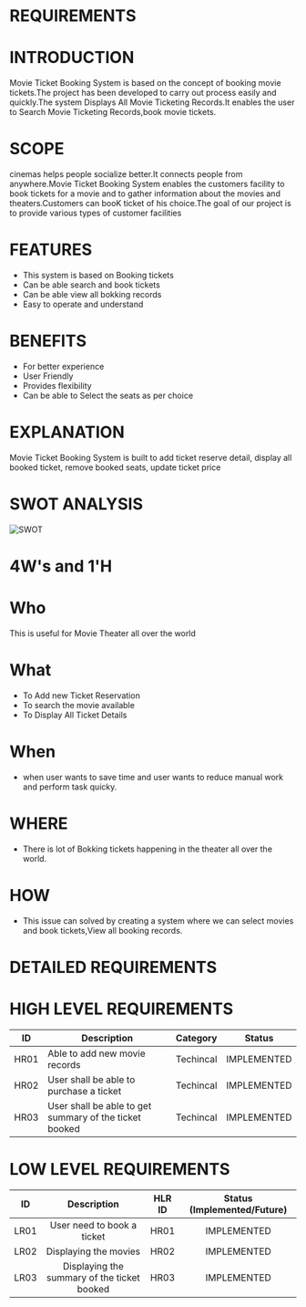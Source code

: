 # REQUIREMENTS
# INTRODUCTION
   Movie Ticket Booking System is based on the concept of booking movie tickets.The project has been developed to
 carry out process easily and quickly.The system Displays All Movie Ticketing Records.It enables the user to Search Movie Ticketing Records,book movie tickets.
# SCOPE
  cinemas helps people socialize better.It connects people from anywhere.Movie Ticket Booking System enables the customers facility to book tickets for a movie and to gather information about the movies and theaters.Customers can booK ticket of his choice.The goal of our project is to provide various types of customer facilities
# FEATURES
* This system is based on Booking tickets
* Can be able search and book tickets
* Can be able view all bokking records
* Easy to operate and understand

# BENEFITS
 * For better experience
 * User Friendly
 * Provides flexibility
 * Can be able to Select the seats as per choice
 # EXPLANATION
   Movie Ticket Booking System is built to add ticket reserve detail, display all booked ticket, remove booked seats, update ticket price
 # SWOT ANALYSIS
 ![SWOT](https://user-images.githubusercontent.com/98837668/153398368-f721088a-44a1-4f69-b9dd-9696831ccc56.png)
 # 4W's and 1'H
# Who
This is useful for Movie Theater all over the world
# What
* To Add new Ticket Reservation
* To search the movie available
* To Display All Ticket Details
# When
* when user wants to save time and user wants to reduce manual work and perform task quicky.
# WHERE
* There is lot of Bokking tickets happening in the theater all over the world.
# HOW
* This issue can solved by creating a system where we can select movies and book tickets,View all booking records.
# DETAILED REQUIREMENTS
# HIGH LEVEL REQUIREMENTS
| ID   |              Description                               | Category  |	   Status       |
|------|--------------------------------------------------------|-----------|-----------------|
| HR01 |	Able to add new movie records                 | Techincal |  IMPLEMENTED    |
| HR02 |	User shall be able to purchase a ticket                | Techincal |  IMPLEMENTED    | 
| HR03 |	User shall be able to get summary of the ticket booked |	Techincal |  IMPLEMENTED    |
# LOW LEVEL REQUIREMENTS

| ID     |    	Description |	HLR ID	                                                                          | Status (Implemented/Future) | 
| :---:  |          :---:          | :---: | :---: |
| LR01   |	User need to book a ticket                                           |	HR01 |	IMPLEMENTED   |                      
| LR02  | 	Displaying the movies                                                    	   |  HR02 |	IMPLEMENTED   |
| LR03 |	Displaying the summary of the ticket booked|	HR03	|IMPLEMENTED|



